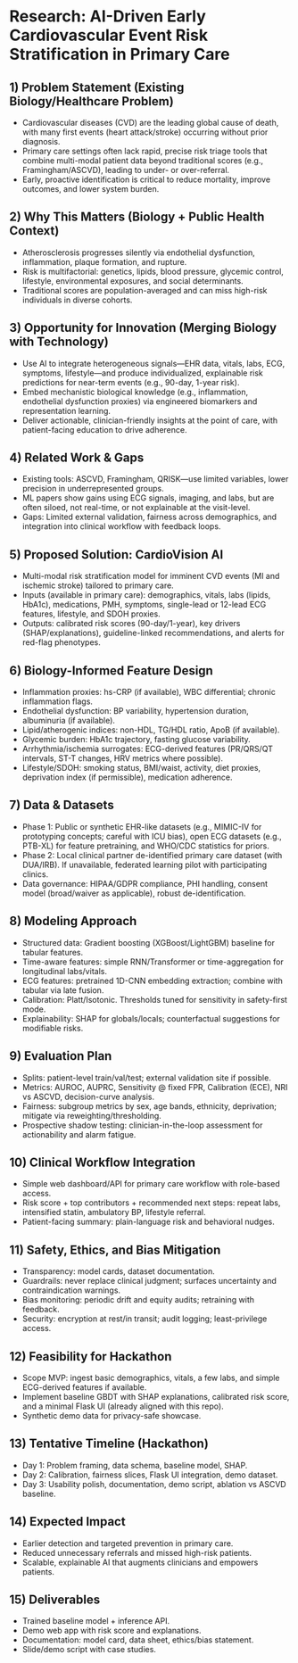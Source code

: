 # Research: AI-Driven Early Cardiovascular Event Risk Stratification in Primary Care

## 1) Problem Statement (Existing Biology/Healthcare Problem)
- Cardiovascular diseases (CVD) are the leading global cause of death, with many first events (heart attack/stroke) occurring without prior diagnosis.
- Primary care settings often lack rapid, precise risk triage tools that combine multi-modal patient data beyond traditional scores (e.g., Framingham/ASCVD), leading to under- or over-referral.
- Early, proactive identification is critical to reduce mortality, improve outcomes, and lower system burden.

## 2) Why This Matters (Biology + Public Health Context)
- Atherosclerosis progresses silently via endothelial dysfunction, inflammation, plaque formation, and rupture.
- Risk is multifactorial: genetics, lipids, blood pressure, glycemic control, lifestyle, environmental exposures, and social determinants.
- Traditional scores are population-averaged and can miss high-risk individuals in diverse cohorts.

## 3) Opportunity for Innovation (Merging Biology with Technology)
- Use AI to integrate heterogeneous signals—EHR data, vitals, labs, ECG, symptoms, lifestyle—and produce individualized, explainable risk predictions for near-term events (e.g., 90-day, 1-year risk).
- Embed mechanistic biological knowledge (e.g., inflammation, endothelial dysfunction proxies) via engineered biomarkers and representation learning.
- Deliver actionable, clinician-friendly insights at the point of care, with patient-facing education to drive adherence.

## 4) Related Work & Gaps
- Existing tools: ASCVD, Framingham, QRISK—use limited variables, lower precision in underrepresented groups.
- ML papers show gains using ECG signals, imaging, and labs, but are often siloed, not real-time, or not explainable at the visit-level.
- Gaps: Limited external validation, fairness across demographics, and integration into clinical workflow with feedback loops.

## 5) Proposed Solution: CardioVision AI
- Multi-modal risk stratification model for imminent CVD events (MI and ischemic stroke) tailored to primary care.
- Inputs (available in primary care): demographics, vitals, labs (lipids, HbA1c), medications, PMH, symptoms, single-lead or 12-lead ECG features, lifestyle, and SDOH proxies.
- Outputs: calibrated risk scores (90-day/1-year), key drivers (SHAP/explanations), guideline-linked recommendations, and alerts for red-flag phenotypes.

## 6) Biology-Informed Feature Design
- Inflammation proxies: hs-CRP (if available), WBC differential; chronic inflammation flags.
- Endothelial dysfunction: BP variability, hypertension duration, albuminuria (if available).
- Lipid/atherogenic indices: non-HDL, TG/HDL ratio, ApoB (if available).
- Glycemic burden: HbA1c trajectory, fasting glucose variability.
- Arrhythmia/ischemia surrogates: ECG-derived features (PR/QRS/QT intervals, ST-T changes, HRV metrics where possible).
- Lifestyle/SDOH: smoking status, BMI/waist, activity, diet proxies, deprivation index (if permissible), medication adherence.

## 7) Data & Datasets
- Phase 1: Public or synthetic EHR-like datasets (e.g., MIMIC-IV for prototyping concepts; careful with ICU bias), open ECG datasets (e.g., PTB-XL) for feature pretraining, and WHO/CDC statistics for priors.
- Phase 2: Local clinical partner de-identified primary care dataset (with DUA/IRB). If unavailable, federated learning pilot with participating clinics.
- Data governance: HIPAA/GDPR compliance, PHI handling, consent model (broad/waiver as applicable), robust de-identification.

## 8) Modeling Approach
- Structured data: Gradient boosting (XGBoost/LightGBM) baseline for tabular features.
- Time-aware features: simple RNN/Transformer or time-aggregation for longitudinal labs/vitals.
- ECG features: pretrained 1D-CNN embedding extraction; combine with tabular via late fusion.
- Calibration: Platt/Isotonic. Thresholds tuned for sensitivity in safety-first mode.
- Explainability: SHAP for globals/locals; counterfactual suggestions for modifiable risks.

## 9) Evaluation Plan
- Splits: patient-level train/val/test; external validation site if possible.
- Metrics: AUROC, AUPRC, Sensitivity @ fixed FPR, Calibration (ECE), NRI vs ASCVD, decision-curve analysis.
- Fairness: subgroup metrics by sex, age bands, ethnicity, deprivation; mitigate via reweighting/thresholding.
- Prospective shadow testing: clinician-in-the-loop assessment for actionability and alarm fatigue.

## 10) Clinical Workflow Integration
- Simple web dashboard/API for primary care workflow with role-based access.
- Risk score + top contributors + recommended next steps: repeat labs, intensified statin, ambulatory BP, lifestyle referral.
- Patient-facing summary: plain-language risk and behavioral nudges.

## 11) Safety, Ethics, and Bias Mitigation
- Transparency: model cards, dataset documentation.
- Guardrails: never replace clinical judgment; surfaces uncertainty and contraindication warnings.
- Bias monitoring: periodic drift and equity audits; retraining with feedback.
- Security: encryption at rest/in transit; audit logging; least-privilege access.

## 12) Feasibility for Hackathon
- Scope MVP: ingest basic demographics, vitals, a few labs, and simple ECG-derived features if available.
- Implement baseline GBDT with SHAP explanations, calibrated risk score, and a minimal Flask UI (already aligned with this repo).
- Synthetic demo data for privacy-safe showcase.

## 13) Tentative Timeline (Hackathon)
- Day 1: Problem framing, data schema, baseline model, SHAP.
- Day 2: Calibration, fairness slices, Flask UI integration, demo dataset.
- Day 3: Usability polish, documentation, demo script, ablation vs ASCVD baseline.

## 14) Expected Impact
- Earlier detection and targeted prevention in primary care.
- Reduced unnecessary referrals and missed high-risk patients.
- Scalable, explainable AI that augments clinicians and empowers patients.

## 15) Deliverables
- Trained baseline model + inference API.
- Demo web app with risk score and explanations.
- Documentation: model card, data sheet, ethics/bias statement.
- Slide/demo script with case studies.
